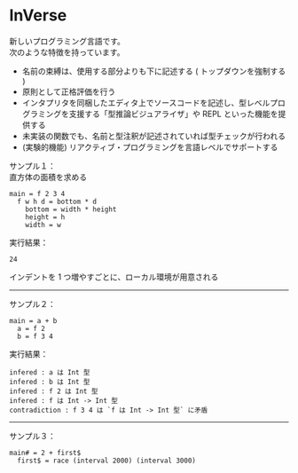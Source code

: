 # InVerse

新しいプログラミング言語です。  
次のような特徴を持っています。

- 名前の束縛は、使用する部分よりも下に記述する ( トップダウンを強制する )
- 原則として正格評価を行う
- インタプリタを同梱したエディタ上でソースコードを記述し、型レベルプログラミングを支援する「型推論ビジュアライザ」や REPL といった機能を提供する
- 未実装の関数でも、名前と型注釈が記述されていれば型チェックが行われる
- (実験的機能) リアクティブ・プログラミングを言語レベルでサポートする

サンプル１：  
直方体の面積を求める

```
main = f 2 3 4
  f w h d = bottom * d
    bottom = width * height
    height = h
    width = w
```

実行結果：

```
24
```

インデントを 1 つ増やすごとに、ローカル環境が用意される

----

サンプル２：

```
main = a + b
  a = f 2
  b = f 3 4
```

実行結果：

```
infered : a は Int 型
infered : b は Int 型
infered : f 2 は Int 型
infered : f は Int -> Int 型
contradiction : f 3 4 は `f は Int -> Int 型` に矛盾
```

---
サンプル３：

```
main# = 2 + first$
  first$ = race (interval 2000) (interval 3000)
```
